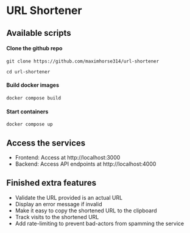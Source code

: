 # URL Shortener

## Available scripts
#### Clone the github repo
```
git clone https://github.com/maximhorse314/url-shortener

cd url-shortener
```
#### Build docker images
```
docker compose build
```

#### Start containers
```
docker compose up
```

## Access the services
- Frontend: Access at http://localhost:3000
- Backend: Access API endpoints at http://localhost:4000

## Finished extra features
- Validate the URL provided is an actual URL
- Display an error message if invalid
- Make it easy to copy the shortened URL to the clipboard
- Track visits to the shortened URL
- Add rate-limiting to prevent bad-actors from spamming the service
